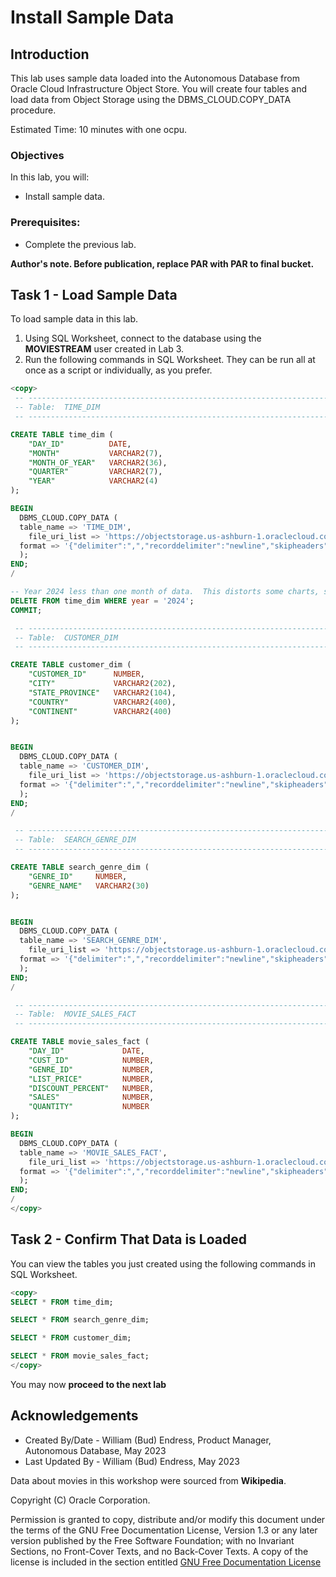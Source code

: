 # Install Sample Data

## Introduction

This lab uses sample data loaded into the Autonomous Database from Oracle Cloud Infrastructure Object Store.  You will create four tables and load data from Object Storage using the DBMS\_CLOUD.COPY\_DATA procedure. 

Estimated Time:  10 minutes with one ocpu.

### Objectives

In this lab, you will:

- Install sample data.

### Prerequisites:

- Complete the previous lab.

**Author's note.  Before publication, replace PAR with PAR to final bucket.**

## Task 1 - Load Sample Data

To load sample data in this lab.

1.  Using SQL Worksheet, connect to the database using the  **MOVIESTREAM** user created in Lab 3.
2.  Run the following commands in SQL Worksheet.  They can be run all at once as a script or individually, as you prefer.


~~~SQL
<copy>
 -- -------------------------------------------------------------------------------
 -- Table:  TIME_DIM
 -- -------------------------------------------------------------------------------

CREATE TABLE time_dim (
    "DAY_ID"          DATE,
    "MONTH"           VARCHAR2(7),
    "MONTH_OF_YEAR"   VARCHAR2(36),
    "QUARTER"         VARCHAR2(7),
    "YEAR"            VARCHAR2(4)
);

BEGIN
  DBMS_CLOUD.COPY_DATA (
  table_name => 'TIME_DIM',
    file_uri_list => 'https://objectstorage.us-ashburn-1.oraclecloud.com/p/zL6bsboZrSxJP-0ilfUpROTwwyhzvkUrZu9OEwcU5_B_NAGzHKBG_WqW2OnNYxKk/n/c4u04/b/datastudio/o/av-getting-started-data-studio-11349/table=TIME_DIM/*.csv',
  format => '{"delimiter":",","recorddelimiter":"newline","skipheaders":"1","quote":"\\\"","rejectlimit":"1000","trimspaces":"rtrim","ignoreblanklines":"false","ignoremissingcolumns":"true","dateformat":"DD-MON-YYYY HH24:MI:SS"}'
  );
END;
/

-- Year 2024 less than one month of data.  This distorts some charts, so it is deleted for this lab.
DELETE FROM time_dim WHERE year = '2024';
COMMIT;

 -- -------------------------------------------------------------------------------
 -- Table:  CUSTOMER_DIM
 -- -------------------------------------------------------------------------------

CREATE TABLE customer_dim (
    "CUSTOMER_ID"      NUMBER,
    "CITY"             VARCHAR2(202),
    "STATE_PROVINCE"   VARCHAR2(104),
    "COUNTRY"          VARCHAR2(400),
    "CONTINENT"        VARCHAR2(400)
);


BEGIN
  DBMS_CLOUD.COPY_DATA (
  table_name => 'CUSTOMER_DIM',
    file_uri_list => 'https://objectstorage.us-ashburn-1.oraclecloud.com/p/zL6bsboZrSxJP-0ilfUpROTwwyhzvkUrZu9OEwcU5_B_NAGzHKBG_WqW2OnNYxKk/n/c4u04/b/datastudio/o/av-getting-started-data-studio-11349/table=CUSTOMER_DIM/*.csv',
  format => '{"delimiter":",","recorddelimiter":"newline","skipheaders":"1","quote":"\\\"","rejectlimit":"1000","trimspaces":"rtrim","ignoreblanklines":"false","ignoremissingcolumns":"true","dateformat":"DD-MON-YYYY HH24:MI:SS"}'
  );
END;
/

 -- -------------------------------------------------------------------------------
 -- Table:  SEARCH_GENRE_DIM
 -- -------------------------------------------------------------------------------

CREATE TABLE search_genre_dim (
    "GENRE_ID"     NUMBER,
    "GENRE_NAME"   VARCHAR2(30)
);


BEGIN
  DBMS_CLOUD.COPY_DATA (
  table_name => 'SEARCH_GENRE_DIM',
    file_uri_list => 'https://objectstorage.us-ashburn-1.oraclecloud.com/p/zL6bsboZrSxJP-0ilfUpROTwwyhzvkUrZu9OEwcU5_B_NAGzHKBG_WqW2OnNYxKk/n/c4u04/b/datastudio/o/av-getting-started-data-studio-11349/table=SEARCH_GENRE_DIM/*.csv',
  format => '{"delimiter":",","recorddelimiter":"newline","skipheaders":"1","quote":"\\\"","rejectlimit":"1000","trimspaces":"rtrim","ignoreblanklines":"false","ignoremissingcolumns":"true","dateformat":"DD-MON-YYYY HH24:MI:SS"}'
  );
END;
/

 -- -------------------------------------------------------------------------------
 -- Table:  MOVIE_SALES_FACT
 -- -------------------------------------------------------------------------------

CREATE TABLE movie_sales_fact (
    "DAY_ID"             DATE,
    "CUST_ID"            NUMBER,
    "GENRE_ID"           NUMBER,
    "LIST_PRICE"         NUMBER,
    "DISCOUNT_PERCENT"   NUMBER,
    "SALES"              NUMBER,
    "QUANTITY"           NUMBER
);

BEGIN
  DBMS_CLOUD.COPY_DATA (
  table_name => 'MOVIE_SALES_FACT',
    file_uri_list => 'https://objectstorage.us-ashburn-1.oraclecloud.com/p/zL6bsboZrSxJP-0ilfUpROTwwyhzvkUrZu9OEwcU5_B_NAGzHKBG_WqW2OnNYxKk/n/c4u04/b/datastudio/o/av-getting-started-data-studio-11349/table=MOVIE_SALES_FACT/*.csv',
  format => '{"delimiter":",","recorddelimiter":"newline","skipheaders":"1","quote":"\\\"","rejectlimit":"1000","trimspaces":"rtrim","ignoreblanklines":"false","ignoremissingcolumns":"true","dateformat":"DD-MON-YYYY HH24:MI:SS"}'
  );
END;
/
</copy>
~~~



## Task 2 - Confirm That Data is Loaded

You can view the tables you just created using the following commands in SQL Worksheet.

~~~SQL
<copy>
SELECT * FROM time_dim;

SELECT * FROM search_genre_dim;

SELECT * FROM customer_dim;

SELECT * FROM movie_sales_fact;
</copy>
~~~

You may now **proceed to the next lab**

## Acknowledgements

- Created By/Date - William (Bud) Endress, Product Manager, Autonomous Database, May 2023
- Last Updated By - William (Bud) Endress, May 2023

Data about movies in this workshop were sourced from **Wikipedia**.

Copyright (C)  Oracle Corporation.

Permission is granted to copy, distribute and/or modify this document
under the terms of the GNU Free Documentation License, Version 1.3
or any later version published by the Free Software Foundation;
with no Invariant Sections, no Front-Cover Texts, and no Back-Cover Texts.
A copy of the license is included in the section entitled [GNU Free Documentation License](files/gnu-free-documentation-license.txt)
